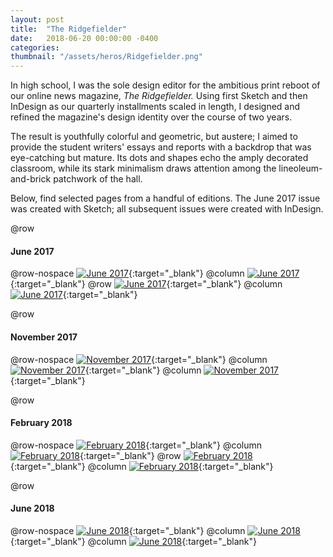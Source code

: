 ```yaml
---
layout: post
title:  "The Ridgefielder"
date:   2018-06-20 00:00:00 -0400
categories: 
thumbnail: "/assets/heros/Ridgefielder.png"
---
```

In high school, I was the sole design editor for the ambitious print reboot of our online news magazine, _The Ridgefielder._ Using first Sketch and then InDesign as our quarterly installments scaled in length, I designed and refined the magazine's design identity over the course of two years.

The result is youthfully colorful and geometric, but austere; I aimed to provide the student writers' essays and reports with a backdrop that was eye-catching but mature. Its dots and shapes echo the amply decorated classroom, while its stark minimalism draws attention among the lineoleum-and-brick patchwork of the hall.

Below, find selected pages from a handful of editions. The June 2017 issue was created with Sketch; all subsequent issues were created with InDesign.

@row
#### June 2017

@row-nospace
[![June 2017](/assets/ridgefielder/June2017_3.png)](/assets/ridgefielder/June2017_3.png){:target="_blank"}
@column
[![June 2017](/assets/ridgefielder/June2017_1.png)](/assets/ridgefielder/June2017_1.png){:target="_blank"}
@row
[![June 2017](/assets/ridgefielder/June2017_2.png)](/assets/ridgefielder/June2017_2.png){:target="_blank"}
@column
[![June 2017](/assets/ridgefielder/June2017_0.png)](/assets/ridgefielder/June2017_0.png){:target="_blank"}

@row
#### November 2017

@row-nospace
[![November 2017](/assets/ridgefielder/Nov2017_0.png)](/assets/ridgefielder/Nov2017_0.png){:target="_blank"}
@column
[![November 2017](/assets/ridgefielder/Nov2017_1.png)](/assets/ridgefielder/Nov2017_1.png){:target="_blank"}
@column
[![November 2017](/assets/ridgefielder/Nov2017_2.png)](/assets/ridgefielder/Nov2017_2.png){:target="_blank"}

@row
#### February 2018

@row-nospace
[![February 2018](/assets/ridgefielder/Feb2018_3.png)](/assets/ridgefielder/Feb2018_3.png){:target="_blank"}
@column
[![February 2018](/assets/ridgefielder/Feb2018_1.png)](/assets/ridgefielder/Feb2018_1.png){:target="_blank"}
@row
[![February 2018](/assets/ridgefielder/Feb2018_2.png)](/assets/ridgefielder/Feb2018_2.png){:target="_blank"}
@column
[![February 2018](/assets/ridgefielder/Feb2018_0.png)](/assets/ridgefielder/Feb2018_0.png){:target="_blank"}

@row
#### June 2018

@row-nospace
[![June 2018](/assets/ridgefielder/June2018_0.png)](/assets/ridgefielder/June2018_0.png){:target="_blank"}
@column
[![June 2018](/assets/ridgefielder/June2018_1.png)](/assets/ridgefielder/June2018_1.png){:target="_blank"}
@column
[![June 2018](/assets/ridgefielder/June2018_2.png)](/assets/ridgefielder/June2018_2.png){:target="_blank"}